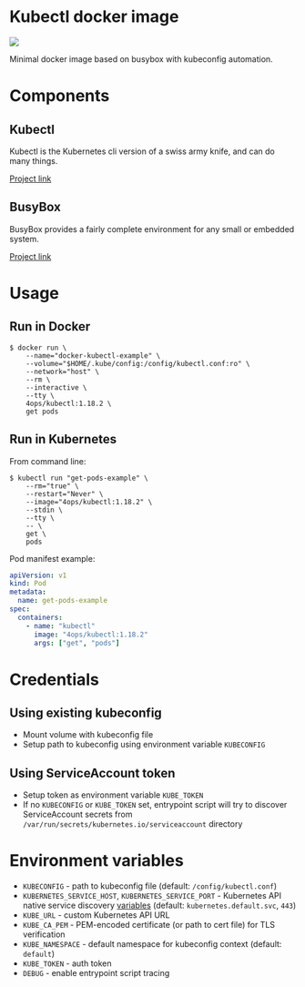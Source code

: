 # Kubectl docker image

[![](https://images.microbadger.com/badges/image/4ops/kubectl:1.18.2.svg)](https://microbadger.com/images/4ops/kubectl "Get your own image badge on microbadger.com")

Minimal docker image based on busybox with kubeconfig automation.

# Components

## Kubectl

Kubectl is the Kubernetes cli version of a swiss army knife, and can do many things.

[Project link](https://kubectl.docs.kubernetes.io/)

## BusyBox

BusyBox provides a fairly complete environment for any small or embedded system.

[Project link](https://busybox.net/)

# Usage

## Run in Docker

```shell
$ docker run \
    --name="docker-kubectl-example" \
    --volume="$HOME/.kube/config:/config/kubectl.conf:ro" \
    --network="host" \
    --rm \
    --interactive \
    --tty \
    4ops/kubectl:1.18.2 \
    get pods
```

## Run in Kubernetes

From command line:

```shell
$ kubectl run "get-pods-example" \
    --rm="true" \
    --restart="Never" \
    --image="4ops/kubectl:1.18.2" \
    --stdin \
    --tty \
    -- \
    get \
    pods
```

Pod manifest example:

```YAML
apiVersion: v1
kind: Pod
metadata:
  name: get-pods-example
spec:
  containers:
    - name: "kubectl"
      image: "4ops/kubectl:1.18.2"
      args: ["get", "pods"]
```

# Credentials

## Using existing kubeconfig

- Mount volume with kubeconfig file
- Setup path to kubeconfig using environment variable `KUBECONFIG`

## Using ServiceAccount token

- Setup token as environment variable `KUBE_TOKEN`
- If no `KUBECONFIG` or `KUBE_TOKEN` set, entrypoint script will try to discover ServiceAccount secrets from `/var/run/secrets/kubernetes.io/serviceaccount` directory

# Environment variables

- `KUBECONFIG` - path to kubeconfig file (default: `/config/kubectl.conf`)
- `KUBERNETES_SERVICE_HOST`, `KUBERNETES_SERVICE_PORT` - Kubernetes API native service discovery [variables](https://kubernetes.io/docs/concepts/services-networking/service/#environment-variables) (default: `kubernetes.default.svc`, `443`)
- `KUBE_URL` - custom Kubernetes API URL
- `KUBE_CA_PEM` - PEM-encoded certificate (or path to cert file) for TLS verification
- `KUBE_NAMESPACE` - default namespace for kubeconfig context (default: `default`)
- `KUBE_TOKEN` - auth token
- `DEBUG` - enable entrypoint script tracing
